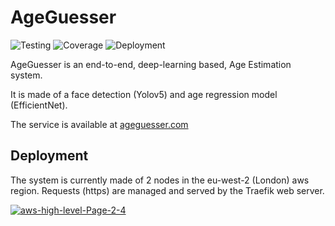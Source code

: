 # AgeGuesser

![Testing](https://github.com/se4ai2122-cs-uniba/AgeGuesser/actions/workflows/testing.yaml/badge.svg)
![Coverage](https://raw.github.com/se4ai2122-cs-uniba/AgeGuesser/37-enhancement-moretests/backend/coverage-badge.svg)
![Deployment](https://github.com/se4ai2122-cs-uniba/AgeGuesser/actions/workflows/build_and_deploy.yaml/badge.svg)

AgeGuesser is an end-to-end, deep-learning based, Age Estimation system. 

It is made of a face detection (Yolov5) and age regression model (EfficientNet).

The service is available at [ageguesser.com](https://ageguesser.com)

## Deployment 

The system is currently made of 2 nodes in the eu-west-2 (London) aws region. Requests (https) are managed and served by the Traefik web server.

<a href="https://ibb.co/yYPvWZF"><img src="https://i.ibb.co/MGSwMtk/aws-high-level-Page-2-4.jpg" alt="aws-high-level-Page-2-4"></a>
